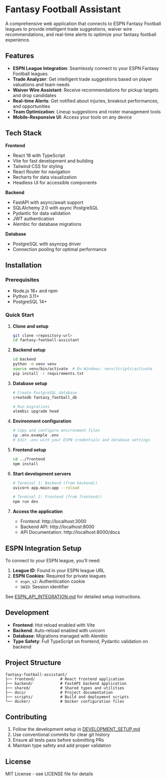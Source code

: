 # Fantasy Football Assistant

A comprehensive web application that connects to ESPN Fantasy Football leagues to provide intelligent trade suggestions, waiver wire recommendations, and real-time alerts to optimize your fantasy football experience.

## Features

- **ESPN League Integration**: Seamlessly connect to your ESPN Fantasy Football leagues
- **Trade Analyzer**: Get intelligent trade suggestions based on player valuations and team needs
- **Waiver Wire Assistant**: Receive recommendations for pickup targets and drop candidates
- **Real-time Alerts**: Get notified about injuries, breakout performances, and opportunities
- **Team Optimization**: Lineup suggestions and roster management tools
- **Mobile-Responsive UI**: Access your tools on any device

## Tech Stack

**Frontend**
- React 18 with TypeScript
- Vite for fast development and building
- Tailwind CSS for styling
- React Router for navigation
- Recharts for data visualization
- Headless UI for accessible components

**Backend**
- FastAPI with async/await support
- SQLAlchemy 2.0 with async PostgreSQL
- Pydantic for data validation
- JWT authentication
- Alembic for database migrations

**Database**
- PostgreSQL with asyncpg driver
- Connection pooling for optimal performance

## Installation

### Prerequisites
- Node.js 18+ and npm
- Python 3.11+
- PostgreSQL 14+

### Quick Start

1. **Clone and setup**
   ```bash
   git clone <repository-url>
   cd fantasy-football-assistant
   ```

2. **Backend setup**
   ```bash
   cd backend
   python -m venv venv
   source venv/bin/activate  # On Windows: venv\Scripts\activate
   pip install -r requirements.txt
   ```

3. **Database setup**
   ```bash
   # Create PostgreSQL database
   createdb fantasy_football_db
   
   # Run migrations
   alembic upgrade head
   ```

4. **Environment configuration**
   ```bash
   # Copy and configure environment files
   cp .env.example .env
   # Edit .env with your ESPN credentials and database settings
   ```

5. **Frontend setup**
   ```bash
   cd ../frontend
   npm install
   ```

6. **Start development servers**
   ```bash
   # Terminal 1: Backend (from backend/)
   uvicorn app.main:app --reload
   
   # Terminal 2: Frontend (from frontend/)
   npm run dev
   ```

7. **Access the application**
   - Frontend: http://localhost:3000
   - Backend API: http://localhost:8000
   - API Documentation: http://localhost:8000/docs

## ESPN Integration Setup

To connect to your ESPN league, you'll need:

1. **League ID**: Found in your ESPN league URL
2. **ESPN Cookies**: Required for private leagues
   - `espn_s2`: Authentication cookie
   - `SWID`: Session identifier

See [ESPN_API_INTEGRATION.md](docs/ESPN_API_INTEGRATION.md) for detailed setup instructions.

## Development

- **Frontend**: Hot reload enabled with Vite
- **Backend**: Auto-reload enabled with uvicorn
- **Database**: Migrations managed with Alembic
- **Type Safety**: Full TypeScript on frontend, Pydantic validation on backend

## Project Structure

```
fantasy-football-assistant/
├── frontend/           # React frontend application
├── backend/            # FastAPI backend application  
├── shared/             # Shared types and utilities
├── docs/               # Project documentation
├── scripts/            # Build and deployment scripts
└── docker/             # Docker configuration files
```

## Contributing

1. Follow the development setup in [DEVELOPMENT_SETUP.md](docs/DEVELOPMENT_SETUP.md)
2. Use conventional commits for clear git history
3. Ensure all tests pass before submitting PRs
4. Maintain type safety and add proper validation

## License

MIT License - see LICENSE file for details